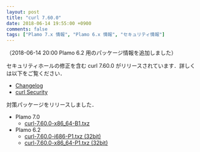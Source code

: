 ```yaml
---
layout: post
title: "curl 7.60.0"
date: 2018-06-14 19:55:00 +0900
comments: false
tags: ["Plamo 7.x 情報", "Plamo 6.x 情報", "セキュリティ情報"]
---
```

（2018-06-14 20:00 Plamo 6.2 用のパッケージ情報を追加しました）

セキュリティホールの修正を含む curl 7.60.0 がリリースされています．詳しくは以下をご覧ください．

* [Changelog](http://curl.haxx.se/changes.html)
* [curl Security](https://curl.haxx.se/docs/security.html)

対策パッケージをリリースしました．

* Plamo 7.0
  * [curl-7.60.0-x86_64-B1.txz](https://repository.plamolinux.org/pub/linux/Plamo/Plamo-7.x/x86_64/plamo/01_minimum/network.txz/curl-7.60.0-x86_64-B1.txz)
* Plamo 6.2
  * [curl-7.60.0-i686-P1.txz (32bit)](https://repository.plamolinux.org/pub/linux/Plamo/Plamo-6.x/x86/plamo/01_minimum/network.txz/curl-7.60.0-i686-P1.txz)
  * [curl-7.60.0-x86_64-P1.txz (32bit)](https://repository.plamolinux.org/pub/linux/Plamo/Plamo-6.x/x86_64/plamo/01_minimum/network.txz/curl-7.60.0-x86_64-P1.txz)
